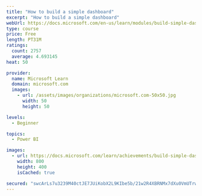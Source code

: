 ```yaml
---
title: "How to build a simple dashboard"
excerpt: "How to build a simple dashboard"
webUrl: https://docs.microsoft.com/en-us/learn/modules/build-simple-dashboard/
type: course
price: Free
length: PT31M
ratings:
  count: 2757
  average: 4.693145
heat: 50

provider:
  name: Microsoft Learn
  domain: microsoft.com
  images:
    - url: /assets/images/organizations/microsoft.com-50x50.jpg
      width: 50
      height: 50

levels:
  - Beginner

topics:
  - Power BI

images:
  - url: https://docs.microsoft.com/learn/achievements/build-simple-dashboard-social.png
    width: 800
    height: 400
    isCached: true

secured: "swcArLs7u3239M40ctJE7JUiKobX2L9KIbe5b/21w2R4XBRNMx7dXu0VmUTrwbUU2B0WeQMAA1UHNB9rKkjDDtW+C4bGN2R+UvolAzakCOVBEkb9ubAhAkuX0DPVhv6S5mSZbNIFHEKFQhQd3ZC/9U3TpSlue/dnHEO49/Ra2/VPNJSKSH7ezeWIYLvQikvztcA3a2mfkjVBFT5IW2aHSIxlZfJvaDJeRKfoE6OXBqbu57U69urq7gSO95TEo2ADSUVFGRBUicR5AmZtivVVEeEbtdRxg/cD+eFu6DLY1OiFureEjC1yrFteBnGTf6vgBSJ6NkkmQjCzW1yodyjLJQJ6ikXepdT+piF2+XJxtQHYlm78lqGO3wba+iZnFB9rbgCjO6GGoLxw3+darbQwk3Clg7bg09XqhpA/v4hrvvE=;h+Z4AvpainJN6lPddO9fdw=="
---
```


